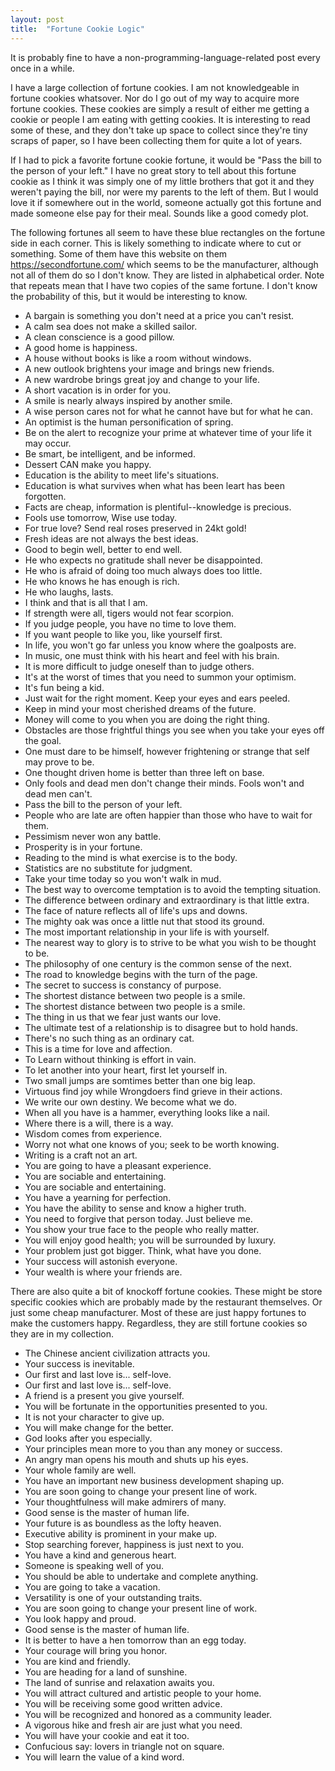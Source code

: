 ```yaml
---
layout: post
title:  "Fortune Cookie Logic"
---
```


It is probably fine to have a non-programming-language-related post every once in a while.

I have a large collection of fortune cookies. I am not knowledgeable in fortune cookies whatsover. Nor do I go out of my way to acquire more fortune cookies. These cookies are simply a result of either me getting a cookie or people I am eating with getting cookies. It is interesting to read some of these, and they don't take up space to collect since they're tiny scraps of paper, so I have been collecting them for quite a lot of years.

If I had to pick a favorite fortune cookie fortune, it would be "Pass the bill to the person of your left." I have no great story to tell about this fortune cookie as I think it was simply one of my little brothers that got it and they weren't paying the bill, nor were my parents to the left of them. But I would love it if somewhere out in the world, someone actually got this fortune and made someone else pay for their meal. Sounds like a good comedy plot.

The following fortunes all seem to have these blue rectangles on the fortune side in each corner. This is likely something to indicate where to cut or something. Some of them have this website on them https://secondfortune.com/ which seems to be the manufacturer, although not all of them do so I don't know. They are listed in alphabetical order. Note that repeats mean that I have two copies of the same fortune. I don't know the probability of this, but it would be interesting to know.

- A bargain is something you don't need at a price you can't resist.
- A calm sea does not make a skilled sailor.
- A clean conscience is a good pillow.
- A good home is happiness.
- A house without books is like a room without windows.
- A new outlook brightens your image and brings new friends.
- A new wardrobe brings great joy and change to your life.
- A short vacation is in order for you.
- A smile is nearly always inspired by another smile.
- A wise person cares not for what he cannot have but for what he can.
- An optimist is the human personification of spring.
- Be on the alert to recognize your prime at whatever time of your life it may occur.
- Be smart, be intelligent, and be informed.
- Dessert CAN make you happy.
- Education is the ability to meet life's situations.
- Education is what survives when what has been leart has been forgotten.
- Facts are cheap, information is plentiful--knowledge is precious.
- Fools use tomorrow, Wise use today.
- For true love? Send real roses preserved in 24kt gold!
- Fresh ideas are not always the best ideas.
- Good to begin well, better to end well.
- He who expects no gratitude shall never be disappointed.
- He who is afraid of doing too much always does too little.
- He who knows he has enough is rich.
- He who laughs, lasts.
- I think and that is all that I am.
- If strength were all, tigers would not fear scorpion.
- If you judge people, you have no time to love them.
- If you want people to like you, like yourself first.
- In life, you won't go far unless you know where the goalposts are.
- In music, one must think with his heart and feel with his brain.
- It is more difficult to judge oneself than to judge others.
- It's at the worst of times that you need to summon your optimism.
- It's fun being a kid.
- Just wait for the right moment. Keep your eyes and ears peeled.
- Keep in mind your most cherished dreams of the future.
- Money will come to you when you are doing the right thing.
- Obstacles are those frightful things you see when you take your eyes off the goal.
- One must dare to be himself, however frightening or strange that self may prove to be.
- One thought driven home is better than three left on base.
- Only fools and dead men don't change their minds. Fools won't and dead men can't.
- Pass the bill to the person of your left.
- People who are late are often happier than those who have to wait for them.
- Pessimism never won any battle.
- Prosperity is in your fortune.
- Reading to the mind is what exercise is to the body.
- Statistics are no substitute for judgment.
- Take your time today so you won't walk in mud.
- The best way to overcome temptation is to avoid the tempting situation.
- The difference between ordinary and extraordinary is that little extra.
- The face of nature reflects all of life's ups and downs.
- The mighty oak was once a little nut that stood its ground.
- The most important relationship in your life is with yourself.
- The nearest way to glory is to strive to be what you wish to be thought to be.
- The philosophy of one century is the common sense of the next.
- The road to knowledge begins with the turn of the page.
- The secret to success is constancy of purpose.
- The shortest distance between two people is a smile.
- The shortest distance between two people is a smile.
- The thing in us that we fear just wants our love.
- The ultimate test of a relationship is to disagree but to hold hands.
- There's no such thing as an ordinary cat.
- This is a time for love and affection.
- To Learn without thinking is effort in vain.
- To let another into your heart, first let yourself in.
- Two small jumps are somtimes better than one big leap.
- Virtuous find joy while Wrongdoers find grieve in their actions.
- We write our own destiny. We become what we do.
- When all you have is a hammer, everything looks like a nail.
- Where there is a will, there is a way.
- Wisdom comes from experience.
- Worry not what one knows of you; seek to be worth knowing.
- Writing is a craft not an art.
- You are going to have a pleasant experience.
- You are sociable and entertaining.
- You are sociable and entertaining.
- You have a yearning for perfection.
- You have the ability to sense and know a higher truth.
- You need to forgive that person today. Just believe me.
- You show your true face to the people who really matter.
- You will enjoy good health; you will be surrounded by luxury.
- Your problem just got bigger. Think, what have you done.
- Your success will astonish everyone.
- Your wealth is where your friends are.

There are also quite a bit of knockoff fortune cookies. These might be store specific cookies which are probably made by the restaurant themselves. Or just some cheap manufacturer. Most of these are just happy fortunes to make the customers happy. Regardless, they are still fortune cookies so they are in my collection.

- The Chinese ancient civilization attracts you.
- Your success is inevitable.
- Our first and last love is... self-love.
- Our first and last love is... self-love.
- A friend is a present you give yourself.
- You will be fortunate in the opportunities presented to you.
- It is not your character to give up.
- You will make change for the better.
- God looks after you especially.
- Your principles mean more to you than any money or success.
- An angry man opens his mouth and shuts up his eyes.
- Your whole family are well.
- You have an important new business development shaping up.
- You are soon going to change your present line of work.
- Your thoughtfulness will make admirers of many.
- Good sense is the master of human life.
- Your future is as boundless as the lofty heaven.
- Executive ability is prominent in your make up.
- Stop searching forever, happiness is just next to you.
- You have a kind and generous heart.
- Someone is speaking well of you.
- You should be able to undertake and complete anything.
- You are going to take a vacation.
- Versatility is one of your outstanding traits.
- You are soon going to change your present line of work.
- You look happy and proud.
- Good sense is the master of human life.
- It is better to have a hen tomorrow than an egg today.
- Your courage will bring you honor.
- You are kind and friendly.
- You are heading for a land of sunshine.
- The land of sunrise and relaxation awaits you.
- You will attract cultured and artistic people to your home.
- You will be receiving some good written advice.
- You will be recognized and honored as a community leader.
- A vigorous hike and fresh air are just what you need.
- You will have your cookie and eat it too.
- Confucious say: lovers in triangle not on square.
- You will learn the value of a kind word.